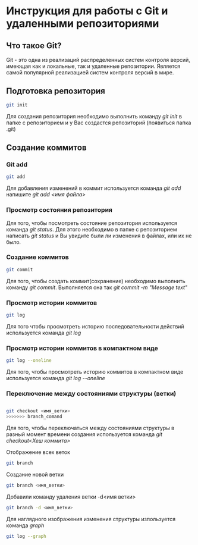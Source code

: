 # Инструкция для работы с Git и удаленными репозиториями

## Что такое Git?
Git - это одна из реализаций распределенных систем контроля версий, имеющая как и локальные, так и удаленные репозитории. Является самой популярной реализацией систем контроля версий в мире.
## Подготовка репозитория
```sh
git init
```

Для создания репозитория необходимо выполнить команду *git init* в папке с репозиторием и у Вас создастся репозиторий (появиться папка .git)

## Создание коммитов

### Git add
```sh
git add
```

Для добавления изменений в коммит используется команда *git add* напишите *git add <имя файла>*

### Просмотр состояния репозитория
Для того, чтобы посмотреть состояние репозитория используется команда *git status*. Для этого необходимо в папке с репозиторием написать *git status* и Вы увидите были ли изменения в файлах, или их не было.

### Создание коммитов
```sh
git commit
```

Для того, чтобы создать коммит(сохранение) необходимо выполнить команду *git commit*. Выполняется она так *git commit -m "Message text"*

### Просмотр истории коммитов
```sh
git log
```

Для того чтобы просмотреть историю последовательности действий используется команда *git log*

### Просмотр истории коммитов в компактном виде
```sh
git log --oneline
```
Для того, чтобы просмотреть историю коммитов в компактном виде используется команда *git log --oneline*

### Переключение между состояниями структуры (ветки)
```sh

git checkout <имя_ветки>
>>>>>>> branch_comand
```
Для того, чтобы переключаться между состояниями структуры в разный момент времени создания используется команда *git checkout<Хеш коммита>*

Отображение всех веток
```sh
git branch
```
Создание новой ветки
```sh
git branch <имя_ветки>
```
Добавили команду удаления ветки -d<имя ветки>
```sh
git branch -d <имя_ветки>
```
Для наглядного изображения изменения структуры изпользуется команда *graph*
```sh
git log --graph
```
